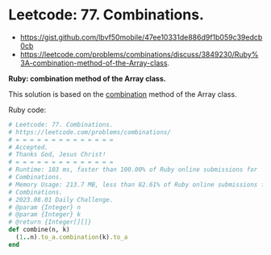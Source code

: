 # Leetcode: 77. Combinations.

- https://gist.github.com/lbvf50mobile/47ee10331de886d9f1b059c39edcb0cb
- https://leetcode.com/problems/combinations/discuss/3849230/Ruby%3A-combination-method-of-the-Array-class.

**Ruby: combination method of the Array class.**

This solution is based on the [combination](https://apidock.com/ruby/v2_5_5/Array/combination) method of the Array class.

Ruby code:
```Ruby
# Leetcode: 77. Combinations.
# https://leetcode.com/problems/combinations/
# = = = = = = = = = = = = = =
# Accepted.
# Thanks God, Jesus Christ!
# = = = = = = = = = = = = = =
# Runtime: 103 ms, faster than 100.00% of Ruby online submissions for
# Combinations.
# Memory Usage: 213.7 MB, less than 82.61% of Ruby online submissions for
# Combinations.
# 2023.08.01 Daily Challenge.
# @param {Integer} n
# @param {Integer} k
# @return {Integer[][]}
def combine(n, k)
  (1..n).to_a.combination(k).to_a
end
```
